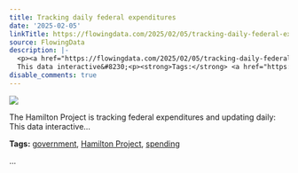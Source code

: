 ```yaml
---
title: Tracking daily federal expenditures
date: '2025-02-05'
linkTitle: https://flowingdata.com/2025/02/05/tracking-daily-federal-expenditures/
source: FlowingData
description: |-
  <p><a href="https://flowingdata.com/2025/02/05/tracking-daily-federal-expenditures/"><img src="https://flowingdata.com/wp-content/uploads/2025/02/tracking-federal-spending-750x519.png" style="max-width:100%;height:auto" /></a></p>The Hamilton Project is tracking federal expenditures and updating daily:
  This data interactive&#8230;<p><strong>Tags:</strong> <a href="https://flowingdata.com/tag/government/" rel="tag">government</a>, <a href="https://flowingdata.com/tag/hamilton-project/" rel="tag">Hamilton Project</a>, <a href="https://flowingdata.com/tag/spending/" rel="tag">spending</a></p> ...
disable_comments: true
---
```

<p><a href="https://flowingdata.com/2025/02/05/tracking-daily-federal-expenditures/"><img src="https://flowingdata.com/wp-content/uploads/2025/02/tracking-federal-spending-750x519.png" style="max-width:100%;height:auto" /></a></p>The Hamilton Project is tracking federal expenditures and updating daily:
This data interactive&#8230;<p><strong>Tags:</strong> <a href="https://flowingdata.com/tag/government/" rel="tag">government</a>, <a href="https://flowingdata.com/tag/hamilton-project/" rel="tag">Hamilton Project</a>, <a href="https://flowingdata.com/tag/spending/" rel="tag">spending</a></p> ...